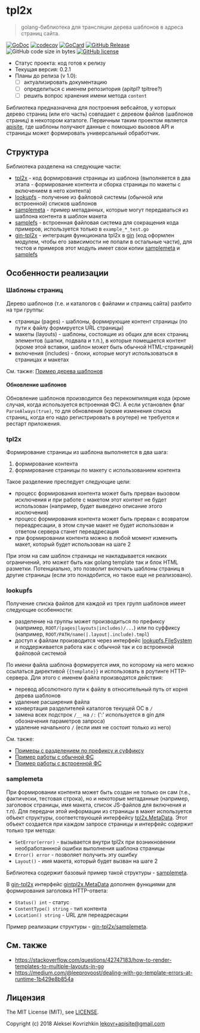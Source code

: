 # tpl2x
> golang-библиотека для трансляции дерева шаблонов в адреса страниц сайта.

[![GoDoc][gd1]][gd2]
 [![codecov][cc1]][cc2]
 [![GoCard][gc1]][gc2]
 [![GitHub Release][gr1]][gr2]
 ![GitHub code size in bytes][sz]
 [![GitHub license][gl1]][gl2]

[cc1]: https://codecov.io/gh/apisite/tpl2x/branch/master/graph/badge.svg
[cc2]: https://codecov.io/gh/apisite/tpl2x
[gd1]: https://godoc.org/github.com/apisite/tpl2x?status.svg
[gd2]: https://godoc.org/github.com/apisite/tpl2x
[gc1]: https://goreportcard.com/badge/github.com/apisite/tpl2x
[gc2]: https://goreportcard.com/report/github.com/apisite/tpl2x
[gr1]: https://img.shields.io/github/release-pre/apisite/tpl2x.svg
[gr2]: https://github.com/apisite/tpl2x/releases
[sz]: https://img.shields.io/github/languages/code-size/apisite/tpl2x.svg
[gl1]: https://img.shields.io/github/license/apisite/tpl2x.svg
[gl2]: LICENSE

* Статус проекта: код готов к релизу
* Текущая версия: 0.2.1
* Планы до релиза (v 1.0):
  * [ ] актуализировать документацию
  * [ ] определиться с именем репозитория (apitpl? tpltree?)
  * [ ] решить вопрос хранения имени метода `content` 

Библиотека предназначена для построения вебсайтов, у которых дерево страниц (или его часть) совпадает с деревом файлов (шаблонов страниц) в некотором каталоге. Первичным таким проектом является [apisite](https://github.com/apisite/apisite), где шаблоны получают данные с помощью вызовов API и страницы может формировать универсальный обработчик.

## Структура

Библиотека разделена на следующие части:

* [tpl2x](https://godoc.org/github.com/apisite/tpl2x) - код формирования страницы из шаблона (выполняется в два этапа - формирование контента и сборка страницы по макеты с включением в него контента)
* [lookupfs](https://godoc.org/github.com/apisite/tpl2x/lookupfs) - получение из файловой системы (обычной или встроенной) списков шаблонов
* [samplemeta](https://godoc.org/github.com/apisite/tpl2x/samplemeta) - пример метаданных, которые могут передаваться из шаблона контента в шаблон макета
* [samplefs](https://godoc.org/github.com/apisite/tpl2x/samplefs) - встроенная файловая система для сокращения кода примеров, используется только в `example_*_test.go` 
* [gin-tpl2x](https://godoc.org/github.com/apisite/tpl2x/gin-tpl2x) - интеграция функционала tpl2x в [gin](https://github.com/gin-gonic/gin) (код оформлен модулем, чтобы его зависимости не попали в остальные части), для тестов и примеров этот модуль имеет свои копии [samplemeta](https://godoc.org/github.com/apisite/tpl2x/gin-tpl2x/samplemeta) и [samplefs](https://godoc.org/github.com/apisite/tpl2x/gin-tpl2x/samplefs)

## Особенности реализации

### Шаблоны страниц

Дерево шаблонов (т.е. и каталогов с файлами и страниц сайта) разбито на три группы:

* страницы (pages) - шаблоны, формирующие контент страницы (по пути к файлу формируется URL страницы)
* макеты (layouts) - шаблоны, состоящие из общих для всех страниц элементов (шапки, подвала и т.п.), в которые помещается контент (кроме этой вставки, шаблон может быть обычной HTML-страницей)
* включения (includes) - блоки, которые могут использоваться в страницах и макетах

См. также: [Пример дерева шаблонов](https://github.com/apisite/tpl2x/tree/master/gin-tpl2x/testdata)

#### Обновление шаблонов

Обновление шаблонов производится без перекомпиляция кода (кроме случая, когда используется встроенная ФС). А если установлен флаг `ParseAlways(true)`, то для обновления (кроме изменения списка страниц, когда его надо регистрировать в роутере) не требуется и рестарт приложения.

### tpl2x 

Формирование страницы из шаблона выполняется в два шага:
1. формирование контента 
2. формирование страницы по макету с использованием контента

Такое разделение преследует следующие цели:

* процесс формирования контента может быть прерван вызовом исключения и при работе с макетом этот контент не будет использован (например, будет выведено описание этого исключения)
* процесс формирования контента может быть прерван с возвратом переадресации, в этом случае макет не будет использован и ответом сервера станет переадресация
* при формировании контента можно в любой момент изменить макет, который будет использован на шаге 2 

При этом на сам шаблон страницы не накладывается никаких ограничений, это может быть как golang template так и блок HTML разметки. Потенциально, это позволит включать шаблоны страниц в другие страницы (если это понадобится, но такое еще не реализовано).

### lookupfs

Получение списка файлов для каждой из трех групп шаблонов имеет следующие особенности:

* разделение на группы может производиться по префиксу (например, `ROOT/(pages|layouts|includes)/...`) или по суффиксу (например, `ROOT/PATH/name(|.layout|.include).tmpl`)
* доступ к файлам производится через интерфейс [lookupfs.FileSystem](https://godoc.org/github.com/apisite/tpl2x/lookupfs#FileSystem) и поддерживается работа как с обычной так и со встроенной файловой системой

По имени файла шаблона формируется имя, по которому на него можно ссылаться директивой `{{template}}` и использовать в роутинге HTTP-сервера. Для этого с именем файла производятся действия:

* перевод абсолютного пути к файлу в относительный путь от корня дерева шаблонов
* удаление расширения файла
* конвертация разделителей каталогов текущей ОС в `/`
* замена всех подстрок `/__` на `/:` (':' используется в gin для обозначения параметров запроса)
* удаление начального `/` (если имя не состоит только из него)

См. также:

* [Примеры с разделением по префиксу и суффиксу](https://godoc.org/github.com/apisite/tpl2x/lookupfs#pkg-examples)
* [Пример работы с обычной ФС](https://github.com/apisite/tpl2x/blob/master/tpl2x_test.go)
* [Пример работы с встроенной ФС](https://godoc.org/github.com/apisite/tpl2x#example-package--Execute)

### samplemeta

При формировании контента может быть создан не только он сам (т.е., фактически, тестовая строка), но и некоторые метаданные (например, заголовок страницы, имя макета, список JS-файлов для включения и т.п). Для передачи этой информации из страницы в макет используется объект структуры, соответствующей интерфейсу [tpl2x.MetaData](https://godoc.org/github.com/apisite/tpl2x#MetaData). Этот объект создается при каждом запросе страницы и интерфейс содержит только три метода:

* `SetError(error)` - вызывается внутри tpl2x при возникновении необработаннной ошибки выполнения шаблона страницы
* `Error() error` - позволяет получить эту ошибку
* `Layout()` - имя макета, который будет вызван на шаге 2

Библиотека содержит базовый пример такой структуры - [samplemeta](https://github.com/apisite/tpl2x/blob/master/samplemeta/meta.go).

В [gin-tpl2x](https://godoc.org/github.com/apisite/tpl2x/gin-tpl2x) интерфейс [gintpl2x.MetaData](https://godoc.org/github.com/apisite/tpl2x/gin-tpl2x#MetaData) дополнен функциями для формирования заголовка HTTP-ответа:

* `Status() int` - статус
* `ContentType() string` - тип контента
* `Location() string` - URL для переадресации
 
Пример реализации структуры - [gin-tpl2x/samplemeta](https://github.com/apisite/tpl2x/blob/master/gin-tpl2x/samplemeta/meta.go).

## См. также

* https://stackoverflow.com/questions/42747183/how-to-render-templates-to-multiple-layouts-in-go
* https://medium.com/@leeprovoost/dealing-with-go-template-errors-at-runtime-1b429e8b854a

##  Лицензия

The MIT License (MIT), see [LICENSE](LICENSE).

Copyright (c) 2018 Aleksei Kovrizhkin <lekovr+apisite@gmail.com>
